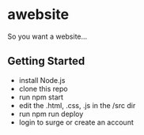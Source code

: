 # awebsite

So you want a website...

## Getting Started

* install Node.js
* clone this repo
* run npm start
* edit the .html, .css, .js in the /src dir
* run npm run deploy
* login to surge or create an account

